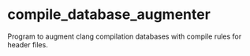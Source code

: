 compile_database_augmenter
==========================

Program to augment clang compilation databases with compile rules for header files.

